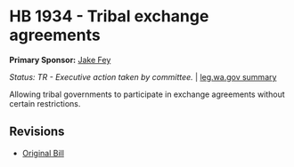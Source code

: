 # HB 1934 - Tribal exchange agreements
**Primary Sponsor:** [Jake Fey](/person/leg/jake.fey.md)

*Status: TR - Executive action taken by committee.* | [leg.wa.gov summary](https://app.leg.wa.gov/billsummary?BillNumber=1934&Year=2021)

Allowing tribal governments to participate in exchange agreements without certain restrictions.

## Revisions
* [Original Bill](1/)